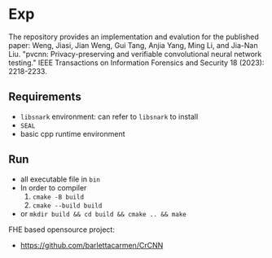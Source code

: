 # Exp
The repository provides an implementation and evalution for the published paper:
Weng, Jiasi, Jian Weng, Gui Tang, Anjia Yang, Ming Li, and Jia-Nan Liu. "pvcnn: Privacy-preserving and verifiable convolutional neural network testing." IEEE Transactions on Information Forensics and Security 18 (2023): 2218-2233.

## Requirements
- `libsnark` environment: can refer to `libsnark` to install
- `SEAL`
- basic cpp runtime environment

## Run
- all executable file in `bin`
- In order to compiler
    1. `cmake -B build`
    2. `cmake --build build`
- or `mkdir build && cd build && cmake .. && make`

FHE based opensource project:
- https://github.com/barlettacarmen/CrCNN
